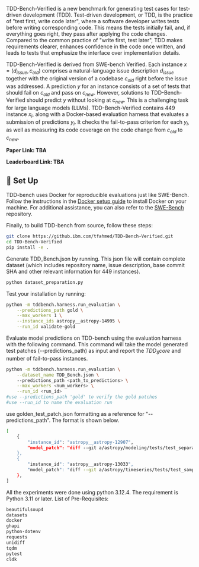 TDD-Bench-Verified is a new benchmark for generating test cases for test-driven development (TDD). Test-driven development, or TDD, is the practice of "test first, write code later", where a software developer writes tests before writing corresponding code. This means the tests initially fail, and, if everything goes right, they pass after applying the code changes. Compared to the common practice of "write first, test later", TDD makes requirements clearer, enhances confidence in the code once written, and leads to tests that emphasize the interface over implementation details.

TDD-Bench-Verified is derived from SWE-bench Verified. Each instance $x = (d_{issue}, c_{old})$ comprises a natural-language issue description $d_{issue}$ together with the original version of a codebase $c_{old}$ right before the issue was addressed. A prediction $y$ for an instance consists of a set of tests that should fail on $c_{old}$ and pass on $c_{new}$. However, solutions to TDD-Bench-Verified should predict $y$ without looking at $c_{new}$. This is a challenging task for large language models (LLMs). TDD-Bench-Verified contains 449 instance $x_i$, along with a Docker-based evaluation harness that evaluates a submission of predictions $y_i$. It checks the fail-to-pass criterion for each $y_i$, as well as measuring its code coverage on the code change from $c_{old}$ to $c_{new}$.

**Paper Link: TBA** 

**Leaderboard Link: TBA** 



## 🚀 Set Up
TDD-bench uses Docker for reproducible evaluations just like SWE-Bench.
Follow the instructions in the [Docker setup guide](https://docs.docker.com/engine/install/) to install Docker on your machine. For additional assistance, you can also refer to the [SWE-Bench](https://github.com/princeton-nlp/SWE-bench) repository.

Finally, to build TDD-bench from source, follow these steps:
```bash
git clone https://github.ibm.com/tfahmed/TDD-Bench-Verified.git
cd TDD-Bench-Verified
pip install -e .
```

Generate TDD_Bench.json by running. This json file will contain complete dataset (which includes repository name, issue description, base commit SHA and other relevant information for 449 instances).
```bash
python dataset_preparation.py
```


Test your installation by running:
```bash
python -m tddbench.harness.run_evaluation \
    --predictions_path gold \
    --max_workers 1 \
    --instance_ids astropy__astropy-14995 \
    --run_id validate-gold
```


Evaluate model predictions on TDD-bench using the evaluation harness with the following command. This command will take the model generated test patches (--predictions_path) as input and report the $TDD_Score$ and number of fail-to-pass instances.
```bash
python -m tddbench.harness.run_evaluation \
    --dataset_name TDD_Bench.json \  
    --predictions_path <path_to_predictions> \
    --max_workers <num_workers> \
    --run_id <run_id>
#use --predictions_path 'gold' to verify the gold patches
#use --run_id to name the evaluation run

```


use golden_test_patch.json formatting as a reference for "--predictions_path". The format is shown below. 

```bash
[
    {
        "instance_id": "astropy__astropy-12907",
        "model_patch": "diff --git a/astropy/modeling/tests/test_separable.py b/astropy/modeling/tests/test_separable.py\n--- a/astropy/modeling/tests/test_separable.py\n+++ b/astropy/modeling/tests/test_separable.py\n@@ -28,6 +28,13 @@\n p1 = models.Polynomial1D(1, name='p1')\n \n \n+cm_4d_expected = (np.array([False, False, True, True]),\n+                  np.array([[True,  True,  False, False],\n+                            [True,  True,  False, False],\n+                            [False, False, True,  False],\n+                            [False, False, False, True]]))\n+\n+\n compound_models = {\n     'cm1': (map3 & sh1 | rot & sh1 | sh1 & sh2 & sh1,\n             (np.array([False, False, True]),\n@@ -52,7 +59,17 @@\n     'cm7': (map2 | p2 & sh1,\n             (np.array([False, True]),\n              np.array([[True, False], [False, True]]))\n-            )\n+            ),\n+    'cm8': (rot & (sh1 & sh2), cm_4d_expected),\n+    'cm9': (rot & sh1 & sh2, cm_4d_expected),\n+    'cm10': ((rot & sh1) & sh2, cm_4d_expected),\n+    'cm11': (rot & sh1 & (scl1 & scl2),\n+             (np.array([False, False, True, True, True]),\n+              np.array([[True,  True,  False, False, False],\n+                        [True,  True,  False, False, False],\n+                        [False, False, True,  False, False],\n+                        [False, False, False, True,  False],\n+                        [False, False, False, False, True]]))),\n }\n \n \n"
    },
    {
        "instance_id": "astropy__astropy-13033",
        "model_patch": "diff --git a/astropy/timeseries/tests/test_sampled.py b/astropy/timeseries/tests/test_sampled.py\n--- a/astropy/timeseries/tests/test_sampled.py\n+++ b/astropy/timeseries/tests/test_sampled.py\n@@ -395,6 +395,14 @@ def test_required_columns():\n     assert exc.value.args[0] == (\"TimeSeries object is invalid - expected \"\n                                  \"'time' as the first column but found 'banana'\")\n \n+    # https://github.com/astropy/astropy/issues/13009\n+    ts_2cols_required = ts.copy()\n+    ts_2cols_required._required_columns = ['time', 'a']\n+    with pytest.raises(ValueError) as exc:\n+        ts_2cols_required.remove_column('a')\n+    assert exc.value.args[0] == (\"TimeSeries object is invalid - expected \"\n+                                 \"['time', 'a'] as the first columns but found ['time', 'b']\")\n+\n \n @pytest.mark.parametrize('cls', [BoxLeastSquares, LombScargle])\n def test_periodogram(cls):\n"
    },
]
```


All the experiments were done using python 3.12.4. The requirement is Python 3.11 or later. List of Pre-Requisites:
```bash
beautifulsoup4
datasets
docker
ghapi
python-dotenv
requests
unidiff
tqdm
pytest
cldk
```


